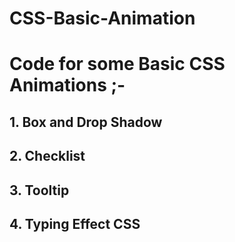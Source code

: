 # CSS-Basic-Animation

# Code for some Basic CSS Animations ;-

## 1. Box and Drop Shadow
## 2. Checklist
## 3. Tooltip
## 4. Typing Effect CSS
